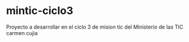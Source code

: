 # mintic-ciclo3
Proyecto a desarrollar en el ciclo 3 de mision tic del Ministerio de las TIC
carmen cujia 